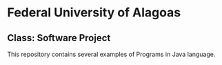 # Federal University of Alagoas 
## Class: Software Project

This repository contains several examples of Programs in Java language. 
